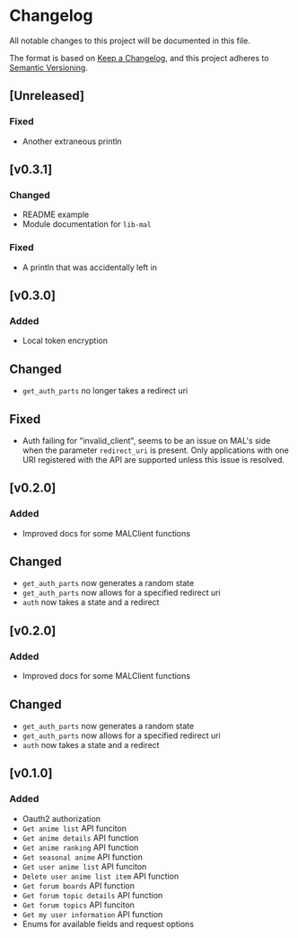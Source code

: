 # Changelog

All notable changes to this project will be documented in this file.

The format is based on [Keep a Changelog](https://keepachangelog.com/en/1.0.0/),
and this project adheres to [Semantic Versioning](https://semver.org/spec/v2.0.0.html).

## [Unreleased]

### Fixed

-   Another extraneous println

## [v0.3.1]

### Changed

-   README example
-   Module documentation for `lib-mal`

### Fixed

-   A println that was accidentally left in

## [v0.3.0]

### Added

-   Local token encryption

## Changed

-   `get_auth_parts` no longer takes a redirect uri

## Fixed

-   Auth failing for "invalid_client", seems to be an issue on MAL's side when the parameter `redirect_uri` is present. Only applications with one URI registered with the API are supported unless this issue is resolved.

## [v0.2.0]

### Added

-   Improved docs for some MALClient functions

## Changed

-   `get_auth_parts` now generates a random state
-   `get_auth_parts` now allows for a specified redirect uri
-   `auth` now takes a state and a redirect

## [v0.2.0]

### Added

-   Improved docs for some MALClient functions

## Changed

-   `get_auth_parts` now generates a random state
-   `get_auth_parts` now allows for a specified redirect uri
-   `auth` now takes a state and a redirect

## [v0.1.0]

### Added

-   Oauth2 authorization
-   `Get anime list` API funciton
-   `Get anime details` API function
-   `Get anime ranking` API function
-   `Get seasonal anime` API function
-   `Get user anime list` API funciton
-   `Delete user anime list item` API function
-   `Get forum boards` API function
-   `Get forum topic details` API function
-   `Get forum topics` API funciton
-   `Get my user information` API function
-   Enums for available fields and request options
